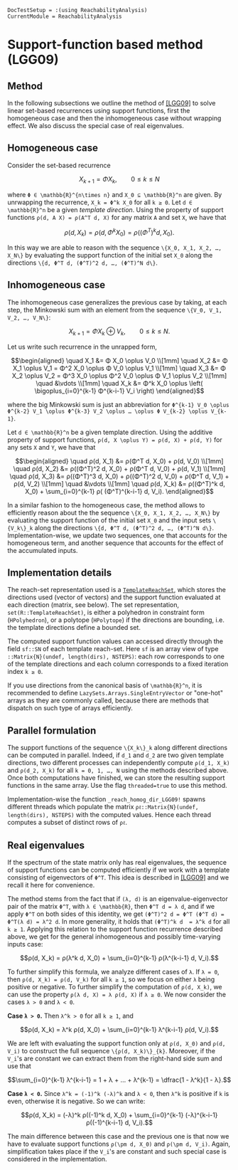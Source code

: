 ```@meta
DocTestSetup = :(using ReachabilityAnalysis)
CurrentModule = ReachabilityAnalysis
```

# Support-function based method (LGG09)

## Method

In the following subsections we outline the method of [[LGG09]](@ref) to solve
linear set-based recurrences using support functions, first the homogeneous case
and then the inhomogeneous case without wrapping effect.
We also discuss the special case of real eigenvalues.

## Homogeneous case

Consider the set-based recurrence

```math
X_{k+1} = Φ X_k,\qquad 0 ≤ k ≤ N
```
where ``Φ ∈ \mathbb{R}^{n\times n}`` and ``X_0 ⊆ \mathbb{R}^n`` are given.
By unrwapping the recurrence, ``X_k = Φ^k X_0`` for all ``k ≥ 0``. Let ``d ∈ \mathbb{R}^n`` be a given
*template direction*. Using the property of support functions ``ρ(d, A X) = ρ(A^T d, X)``
for any matrix ``A`` and set ``X``, we have that

```math
ρ(d, X_k) = ρ(d, Φ^k X_0) = ρ((Φ^T)^k d, X_0).
```
In this way we are able to reason with the sequence ``\{X_0, X_1, X_2, …, X_N\}``
by evaluating the support function of the initial set ``X_0`` along the directions
``\{d, Φ^T d, (Φ^T)^2 d, …, (Φ^T)^N d\}``.


## Inhomogeneous case

The inhomogeneous case generalizes the previous case by taking, at each step,
the Minkowski sum with an element from the sequence ``\{V_0, V_1, V_2, …, V_N\}``:

```math
X_{k+1} = Φ X_k \oplus V_k,\qquad 0 ≤ k ≤ N.
```
Let us write such recurrence in the unrapped form,

```math
\begin{aligned}
\quad X_1 &= Φ X_0 \oplus V_0 \\[1mm]
\quad X_2 &= Φ X_1 \oplus V_1 = Φ^2 X_0 \oplus Φ V_0 \oplus V_1 \\[1mm]
\quad X_3 &= Φ X_2 \oplus V_2 = Φ^3 X_0 \oplus Φ^2 V_0 \oplus Φ V_1  \oplus V_2 \\[1mm]
\quad &\vdots \\[1mm]
\quad X_k &= Φ^k X_0 \oplus \left( \bigoplus_{i=0}^{k-1} Φ^{k-i-1} V_i \right)
\end{aligned}
```
where the big Minkowski sum is just an abbreviation for
``Φ^{k-1} V_0 \oplus Φ^{k-2} V_1 \oplus Φ^{k-3} V_2 \oplus … \oplus Φ V_{k-2} \oplus V_{k-1}``.

Let ``d ∈ \mathbb{R}^n`` be a given template direction. Using the additive property of
support functions, ``ρ(d, X \oplus Y) = ρ(d, X) + ρ(d, Y)`` for any sets ``X`` and ``Y``,
we have that

```math
\begin{aligned}
\quad ρ(d, X_1) &= ρ(Φ^T d, X_0) + ρ(d, V_0) \\[1mm]
\quad ρ(d, X_2) &= ρ((Φ^T)^2 d, X_0) + ρ(Φ^T d, V_0) + ρ(d, V_1) \\[1mm]
\quad ρ(d, X_3) &= ρ((Φ^T)^3 d, X_0) + ρ((Φ^T)^2 d, V_0) + ρ(Φ^T d, V_1) + ρ(d, V_2) \\[1mm]
\quad &\vdots \\[1mm]
\quad ρ(d, X_k) &= ρ((Φ^T)^k d, X_0) + \sum_{i=0}^{k-1} ρ( (Φ^T)^{k-i-1} d,  V_i).
\end{aligned}
```
In a similar fashion to the homogeneous case, the method allows to efficiently reason
about the the sequence ``\{X_0, X_1, X_2, …, X_N\}`` by evaluating the support
function of the initial set ``X_0`` and the input sets ``\{V_k\}_k`` along the directions
``\{d, Φ^T d, (Φ^T)^2 d, …, (Φ^T)^N d\}``. Implementation-wise, we update
two sequences, one that accounts for the homogeneous term, and another
sequence that accounts for the effect of the accumulated inputs.

## Implementation details

The reach-set representation used is a [`TemplateReachSet`](@ref), which stores the
directions used (vector of vectors) and the support function evaluated at each direction
(matrix, see below). The set representation, `set(R::TemplateReachSet)`, is either a polyhedron in constraint form
(`HPolyhedron`), or a polytope (`HPolytope`) if the directions are bounding, i.e.
the template directions define a bounded set.

The computed support function values can accessed directly through the field
`sf::SN` of each template reach-set. Here `sf` is an array view of type `::Matrix{N}(undef, length(dirs), NSTEPS)`:
each row corresponds to one of the template directions and each column corresponds to a fixed iteration index ``k ≥ 0``.

If you use directions from the canonical basis of ``\mathbb{R}^n``, it is recommended to define `LazySets.Arrays.SingleEntryVector`
or "one-hot" arrays as they are commonly called, because there are methods that dispatch on such type of arrays efficiently.

## Parallel formulation

The support functions of the sequence ``\{X_k\}_k`` along different directions can be
computed in parallel. Indeed, if ``d_1`` and ``d_2`` are two given template directions, two different processes
can independently compute ``ρ(d_1, X_k)`` and ``ρ(d_2, X_k)`` for all ``k = 0, 1, …, N``
using the methods described above. Once both computations have finished, we can store
the resulting support functions in the same array. Use the flag `threaded=true` to
use this method.

Implementation-wise the function `_reach_homog_dir_LGG09!` spawns different threads
which populate the matrix `ρℓ::Matrix{N}(undef, length(dirs), NSTEPS)` with the computed
values. Hence each thread computes a subset of distinct rows of `ρℓ`.

## Real eigenvalues

If the spectrum of the state matrix only has real eigenvalues, the sequence of
support functions can be computed efficiently if we work with a template
consisting of eigenvectors of ``Φ^T``. This idea is described in [[LGG09]](@ref)
and we recall it here for convenience.

The method stems from the fact that if ``(λ, d)`` is an eigenvalue-eigenvector
pair of the matrix ``Φ^T``, with ``λ ∈ \mathbb{R}``, then
``Φ^T d = λ d``, and if we apply ``Φ^T`` on both sides of this identity, we get
``(Φ^T)^2 d = Φ^T (Φ^T d) = Φ^T(λ d) = λ^2 d``.
In more generality, it holds that ``(Φ^T)^k d  = λ^k d`` for all ``k ≥ 1``.
Applying this relation to the support function recurrence described above, we get
for the general inhomogeneous and possibly time-varying inputs case:

```math
ρ(d, X_k) = ρ(λ^k d, X_0) + \sum_{i=0}^{k-1} ρ(λ^{k-i-1} d, V_i).
```
To further simplify this formula, we analyze different cases of ``λ``.
If ``λ = 0``, then ``ρ(d, X_k) = ρ(d, V_k)`` for all ``k ≥ 1``, so we focus
on either ``λ`` being positive or negative. To further simplify the computation
of ``ρ(d, X_k)``, we can use the property ``ρ(λ d, X) = λ ρ(d, X)``
if ``λ ≥ 0``. We now consider the cases ``λ > 0`` and ``λ < 0``.

**Case ``λ > 0``.** Then ``λ^k > 0`` for all ``k ≥ 1``,
and

```math
ρ(d, X_k) = λ^k ρ(d, X_0) +  \sum_{i=0}^{k-1} λ^{k-i-1} ρ(d, V_i).
```
We are left with evaluating the support function only at ``ρ(d, X_0)``  and ``ρ(d, V_i)``
to construct the full sequence ``\{ρ(d, X_k)\}_{k}``. Moreover, if the ``V_i``'s are constant
we can extract them from the right-hand side sum and use that
```math
\sum_{i=0}^{k-1} λ^{k-i-1} = 1 + λ + … + λ^{k-1} = \dfrac{1 - λ^k}{1 - λ}.
```

**Case ``λ < 0``.** Since ``λ^k = (-1)^k (-λ)^k`` and ``λ < 0``, then
``λ^k`` is positive if ``k`` is even, otherwise it is negative. So we can write:

```math
ρ(d, X_k) = (-λ)^k ρ((-1)^k d, X_0) + \sum_{i=0}^{k-1} (-λ)^{k-i-1} ρ((-1)^{k-i-1} d, V_i).
```
The main difference between this case and the previous one is that now we have to evaluate
support functions ``ρ(\pm d, X_0)`` and ``ρ(\pm d, V_i)``. Again, simplification takes place
if the ``V_i``'s are constant and such special case is considered in the implementation.
